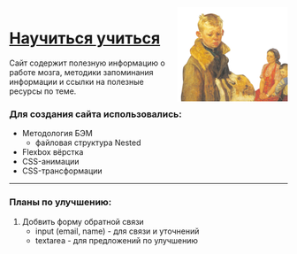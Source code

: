 <img src="./images/header-image.png" width="200" align="right">

# [Научиться учиться](https://script-ninja.github.io/how-to-learn/)

Сайт содержит полезную информацию о работе мозга, методики запоминания информации и ссылки на полезные ресурсы по теме.

### Для создания сайта использовались:
* Методология БЭМ
    * файловая структура Nested
* Flexbox вёрстка
* CSS-анимации
* CSS-трансформации
---
### Планы по улучшению:
1. Добвить форму обратной связи
    * input (email, name) - для связи и уточнений
    * textarea - для предложений по улучшению
